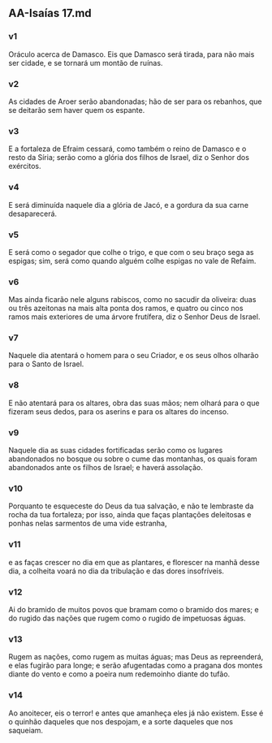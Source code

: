 ## AA-Isaías 17.md
### v1
 Oráculo acerca de Damasco. Eis que Damasco será tirada, para não mais ser cidade, e se tornará um montão de ruínas.
### v2
 As cidades de Aroer serão abandonadas; hão de ser para os rebanhos, que se deitarão sem haver quem os espante.
### v3
 E a fortaleza de Efraim cessará, como também o reino de Damasco e o resto da Síria; serão como a glória dos filhos de Israel, diz o Senhor dos exércitos.
### v4
 E será diminuída naquele dia a glória de Jacó, e a gordura da sua carne desaparecerá.
### v5
 E será como o segador que colhe o trigo, e que com o seu braço sega as espigas; sim, será como quando alguém colhe espigas no vale de Refaim.
### v6
 Mas ainda ficarão nele alguns rabiscos, como no sacudir da oliveira: duas ou três azeitonas na mais alta ponta dos ramos, e quatro ou cinco nos ramos mais exteriores de uma árvore frutífera, diz o Senhor Deus de Israel.
### v7
 Naquele dia atentará o homem para o seu Criador, e os seus olhos olharão para o Santo de Israel.
### v8
 E não atentará para os altares, obra das suas mãos; nem olhará para o que fizeram seus dedos, para os aserins e para os altares do incenso.
### v9
 Naquele dia as suas cidades fortificadas serão como os lugares abandonados no bosque ou sobre o cume das montanhas, os quais foram abandonados ante os filhos de Israel; e haverá assolação.
### v10
 Porquanto te esqueceste do Deus da tua salvação, e não te lembraste da rocha da tua fortaleza; por isso, ainda que faças plantações deleitosas e ponhas nelas sarmentos de uma vide estranha,
### v11
 e as faças crescer no dia em que as plantares, e florescer na manhã desse dia, a colheita voará no dia da tribulação e das dores insofríveis.
### v12
 Ai do bramido de muitos povos que bramam como o bramido dos mares; e do rugido das nações que rugem como o rugido de impetuosas águas.
### v13
 Rugem as nações, como rugem as muitas águas; mas Deus as repreenderá, e elas fugirão para longe; e serão afugentadas como a pragana dos montes diante do vento e como a poeira num redemoinho diante do tufão.
### v14
 Ao anoitecer, eis o terror! e antes que amanheça eles já não existem. Esse é o quinhão daqueles que nos despojam, e a sorte daqueles que nos saqueiam.

